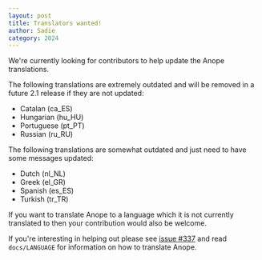 ```yaml
---
layout: post
title: Translators wanted!
author: Sadie
category: 2024
---
```


We're currently looking for contributors to help update the Anope translations.

The following translations are extremely outdated and will be removed in a future 2.1 release if they are not updated:

- Catalan (ca_ES)
- Hungarian (hu_HU)
- Portuguese (pt_PT)
- Russian (ru_RU)

The following translations are somewhat outdated and just need to have some messages updated:

- Dutch (nl_NL)
- Greek (el_GR)
- Spanish (es_ES)
- Turkish (tr_TR)

If you want to translate Anope to a language which it is not currently translated to then your contribution would also be welcome.


If you're interesting in helping out please see [issue #337](https://github.com/anope/anope/issues/337) and read `docs/LANGUAGE` for information on how to translate Anope.
